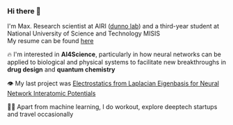 ### Hi there 👋

<!-- ![competition](https://road-to-kaggle-grandmaster.vercel.app/api/badges/dwdkills/competition) -->
<!-- ![dataset](https://road-to-kaggle-grandmaster.vercel.app/api/badges/dwdkills/dataset)
![notebook](https://road-to-kaggle-grandmaster.vercel.app/api/badges/dwdkills/notebook)
![discussion](https://road-to-kaggle-grandmaster.vercel.app/api/badges/dwdkills/discussion) -->

I'm Max. Research scientist at AIRI ([dunno lab](https://dunnolab.ai/)) and a third-year student at National University of Science and Technology MISIS
<br>
My resume can be found [here](https://cutt.ly/y3YvEbv)

🔥 I'm interested in **AI4Science**, particularly in how neural networks can be applied to biological and physical systems to facilitate new breakthroughs in **drug design** and **quantum chemistry**   

👁️ My last project was [Electrostatics from Laplacian Eigenbasis for Neural
Network Interatomic Potentials](https://arxiv.org/pdf/2505.14606) 

👨‍💻 Apart from machine learning, I do workout, explore deeptech startups and travel occasionally

  


